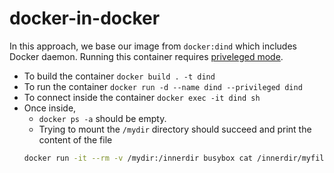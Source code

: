 # docker-in-docker
In this approach, we base our image from `docker:dind` which includes Docker daemon. Running this container requires [priveleged mode](https://www.docker.com/blog/docker-can-now-run-within-docker/).

- To build the container `docker build . -t dind`
- To run the container `docker run -d --name dind --privileged dind`
- To connect inside the container `docker exec -it dind sh`
- Once inside,
  - `docker ps -a` should be empty.
  - Trying to mount the `/mydir` directory should succeed and print the content of the file
  ```sh
  docker run -it --rm -v /mydir:/innerdir busybox cat /innerdir/myfile.txt
  ```